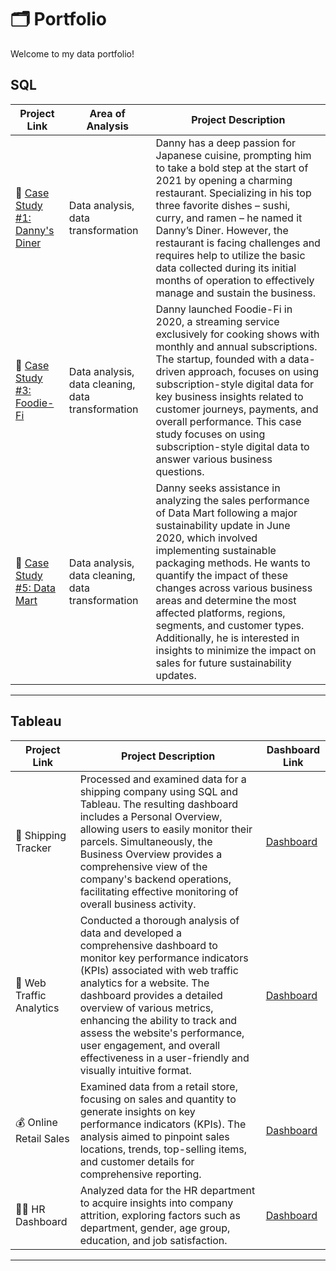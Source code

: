 # 🗂 Portfolio

Welcome to my data portfolio!

## SQL

| Project Link | Area of Analysis | Project Description | 
|---|---|---|
| 🍜  [Case Study #1: Danny's Diner](https://github.com/isaccoarnaldi/Danny-s-Diner/tree/main) | Data analysis, data transformation | Danny has a deep passion for Japanese cuisine, prompting him to take a bold step at the start of 2021 by opening a charming restaurant. Specializing in his top three favorite dishes – sushi, curry, and ramen – he named it Danny’s Diner. However, the restaurant is facing challenges and requires help to utilize the basic data collected during its initial months of operation to effectively manage and sustain the business. |
| 🥑 [Case Study #3: Foodie-Fi](https://github.com/isaccoarnaldi/Foodie-Fi/tree/main) | Data analysis, data cleaning, data transformation | Danny launched Foodie-Fi in 2020, a streaming service exclusively for cooking shows with monthly and annual subscriptions. The startup, founded with a data-driven approach, focuses on using subscription-style digital data for key business insights related to customer journeys, payments, and overall performance. This case study focuses on using subscription-style digital data to answer various business questions. | 
| 🛒 [Case Study #5: Data Mart](https://github.com/isaccoarnaldi/data-mart/tree/main) | Data analysis, data cleaning, data transformation | Danny seeks assistance in analyzing the sales performance of Data Mart following a major sustainability update in June 2020, which involved implementing sustainable packaging methods. He wants to quantify the impact of these changes across various business areas and determine the most affected platforms, regions, segments, and customer types. Additionally, he is interested in insights to minimize the impact on sales for future sustainability updates. |  

***

## Tableau

| Project Link | Project Description | Dashboard Link |
|---|---|---|
| 🚚 Shipping Tracker | Processed and examined data for a shipping company using SQL and Tableau. The resulting dashboard includes a Personal Overview, allowing users to easily monitor their parcels. Simultaneously, the Business Overview provides a comprehensive view of the company's backend operations, facilitating effective monitoring of overall business activity. | [Dashboard](https://public.tableau.com/app/profile/isacco.arnaldi/viz/ShippingTracker_17046976990700/BusinessTracker) |
| 📱 Web Traffic Analytics | Conducted a thorough analysis of data and developed a comprehensive dashboard to monitor key performance indicators (KPIs) associated with web traffic analytics for a website. The dashboard provides a detailed overview of various metrics, enhancing the ability to track and assess the website's performance, user engagement, and overall effectiveness in a user-friendly and visually intuitive format. | [Dashboard](https://public.tableau.com/app/profile/isacco.arnaldi/viz/WebTrafficAnalytics_17047809354790/Dashboard) |
| 💰 Online Retail Sales | Examined data from a retail store, focusing on sales and quantity to generate insights on key performance indicators (KPIs). The analysis aimed to pinpoint sales locations, trends, top-selling items, and customer details for comprehensive reporting. | [Dashboard](https://public.tableau.com/app/profile/isacco.arnaldi/viz/OnlineRetailDashboard_17033016395420/Sales) |
| 👨‍💻 HR Dashboard | Analyzed data for the HR department to acquire insights into company attrition, exploring factors such as department, gender, age group, education, and job satisfaction. | [Dashboard](https://public.tableau.com/app/profile/isacco.arnaldi/viz/HRDashboard_17044137059090/HRAnalytics) |

***
